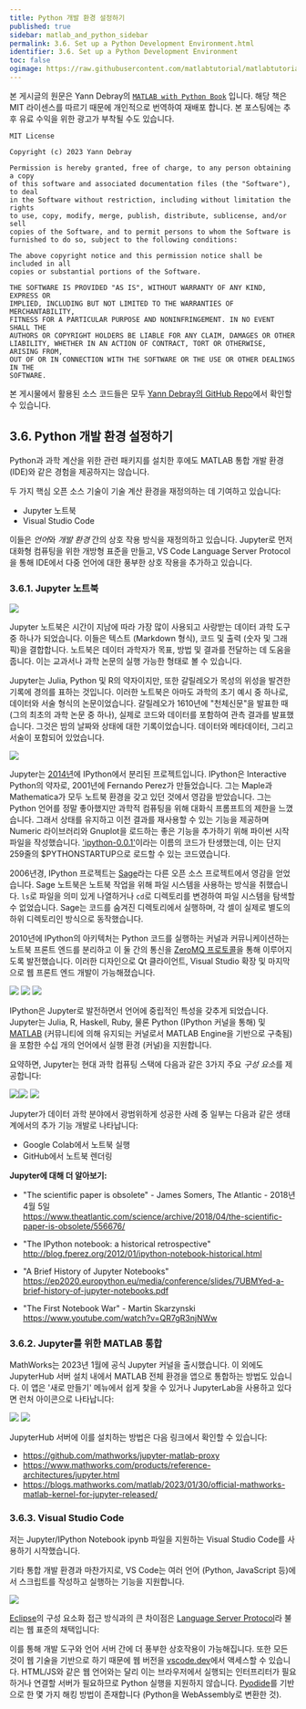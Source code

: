 ```yaml
---
title: Python 개발 환경 설정하기
published: true
sidebar: matlab_and_python_sidebar
permalink: 3.6. Set up a Python Development Environment.html
identifier: 3.6. Set up a Python Development Environment
toc: false
ogimage: https://raw.githubusercontent.com/matlabtutorial/matlabtutorial.github.io/main/images/MATLAB_with_Python_Book/ogimage.jpg
---
```


본 게시글의 원문은 Yann Debray의 [`MATLAB with Python Book`](https://github.com/yanndebray/matlab-with-python-book) 입니다. 해당 책은 MIT 라이센스를 따르기 때문에 개인적으로 번역하여 재배포 합니다. 본 포스팅에는 추후 유료 수익을 위한 광고가 부착될 수도 있습니다.

    MIT License

    Copyright (c) 2023 Yann Debray

    Permission is hereby granted, free of charge, to any person obtaining a copy
    of this software and associated documentation files (the "Software"), to deal
    in the Software without restriction, including without limitation the rights
    to use, copy, modify, merge, publish, distribute, sublicense, and/or sell
    copies of the Software, and to permit persons to whom the Software is
    furnished to do so, subject to the following conditions:

    The above copyright notice and this permission notice shall be included in all
    copies or substantial portions of the Software.

    THE SOFTWARE IS PROVIDED "AS IS", WITHOUT WARRANTY OF ANY KIND, EXPRESS OR
    IMPLIED, INCLUDING BUT NOT LIMITED TO THE WARRANTIES OF MERCHANTABILITY,
    FITNESS FOR A PARTICULAR PURPOSE AND NONINFRINGEMENT. IN NO EVENT SHALL THE
    AUTHORS OR COPYRIGHT HOLDERS BE LIABLE FOR ANY CLAIM, DAMAGES OR OTHER
    LIABILITY, WHETHER IN AN ACTION OF CONTRACT, TORT OR OTHERWISE, ARISING FROM,
    OUT OF OR IN CONNECTION WITH THE SOFTWARE OR THE USE OR OTHER DEALINGS IN THE
    SOFTWARE.

본 게시물에서 활용된 소스 코드들은 모두 [Yann Debray의 GitHub Repo](https://github.com/yanndebray/matlab-with-python-book)에서 확인할 수 있습니다.

## 3.6. Python 개발 환경 설정하기

Python과 과학 계산을 위한 관련 패키지를 설치한 후에도 MATLAB 통합 개발 환경 (IDE)와 같은 경험을 제공하지는 않습니다.

두 가지 핵심 오픈 소스 기술이 기술 계산 환경을 재정의하는 데 기여하고 있습니다:

-   Jupyter 노트북
-   Visual Studio Code

이들은 *언어*와 *개발 환경* 간의 상호 작용 방식을 재정의하고 있습니다. Jupyter로 먼저 대화형 컴퓨팅을 위한 개방형 표준을 만들고, VS Code Language Server Protocol을 통해 IDE에서 다중 언어에 대한 풍부한 상호 작용을 추가하고 있습니다.

### 3.6.1. Jupyter 노트북

<img src="https://raw.githubusercontent.com/matlabtutorial/matlabtutorial.github.io/main/images/MATLAB_with_Python_Book/image29.png" />

Jupyter 노트북은 시간이 지남에 따라 가장 많이 사용되고 사랑받는 데이터 과학 도구 중 하나가 되었습니다. 이들은 텍스트 (Markdown 형식), 코드 및 출력 (숫자 및 그래픽)을 결합합니다. 노트북은 데이터 과학자가 목표, 방법 및 결과를 전달하는 데 도움을 줍니다. 이는 교과서나 과학 논문의 실행 가능한 형태로 볼 수 있습니다.

Jupyter는 Julia, Python 및 R의 약자이지만, 또한 갈릴레오가 목성의 위성을 발견한 기록에 경의를 표하는 것입니다. 이러한 노트북은 아마도 과학의 초기 예시 중 하나로, 데이터와 서술 형식의 논문이었습니다. 갈릴레오가 1610년에 "천체신문"을 발표한 때 (그의 최초의 과학 논문 중 하나), 실제로 코드와 데이터를 포함하여 관측 결과를 발표했습니다. 그것은 밤의 날짜와 상태에 대한 기록이었습니다. 데이터와 메타데이터, 그리고 서술이 포함되어 있었습니다.

<img src="https://raw.githubusercontent.com/matlabtutorial/matlabtutorial.github.io/main/images/MATLAB_with_Python_Book/image30.png" />

Jupyter는 [2014년](https://speakerdeck.com/fperez/project-jupyter)에 IPython에서 분리된 프로젝트입니다. IPython은 Interactive Python의 약자로, 2001년에 Fernando Perez가 만들었습니다. 그는 Maple과 Mathematica가 모두 노트북 환경을 갖고 있던 것에서 영감을 받았습니다. 그는 Python 언어를 정말 좋아했지만 과학적 컴퓨팅을 위해 대화식 프롬프트의 제한을 느꼈습니다. 그래서 상태를 유지하고 이전 결과를 재사용할 수 있는 기능을 제공하며 Numeric 라이브러리와 Gnuplot을 로드하는 좋은 기능을 추가하기 위해 파이썬 시작 파일을 작성했습니다. ['ipython-0.0.1'](https://gist.github.com/fperez/1579699)이라는 이름의 코드가 탄생했는데, 이는 단지 259줄의 $PYTHONSTARTUP으로 로드할 수 있는 코드였습니다.

2006년경, IPython 프로젝트는 [Sage](https://www.sagemath.org/)라는 다른 오픈 소스 프로젝트에서 영감을 얻었습니다. Sage 노트북은 노트북 작업을 위해 파일 시스템을 사용하는 방식을 취했습니다. `ls`로 파일을 의미 있게 나열하거나 `cd`로 디렉토리를 변경하여 파일 시스템을 탐색할 수 없었습니다. Sage는 코드를 숨겨진 디렉토리에서 실행하며, 각 셀이 실제로 별도의 하위 디렉토리인 방식으로 동작했습니다.

2010년에 IPython의 아키텍처는 Python 코드를 실행하는 커널과 커뮤니케이션하는 노트북 프론트 엔드를 분리하고 이 둘 간의 통신을 [ZeroMQ 프로토콜](https://zeromq.org/)을 통해 이루어지도록 발전했습니다. 이러한 디자인으로 Qt 클라이언트, Visual Studio 확장 및 마지막으로 웹 프론트 엔드 개발이 가능해졌습니다.

<img src="https://raw.githubusercontent.com/matlabtutorial/matlabtutorial.github.io/main/images/MATLAB_with_Python_Book/image33.png" />
<img src="https://raw.githubusercontent.com/matlabtutorial/matlabtutorial.github.io/main/images/MATLAB_with_Python_Book/image31.png" />
<img src="https://raw.githubusercontent.com/matlabtutorial/matlabtutorial.github.io/main/images/MATLAB_with_Python_Book/image32.png" />

IPython은 Jupyter로 발전하면서 언어에 중립적인 특성을 갖추게 되었습니다. Jupyter는 Julia, R, Haskell, Ruby, 물론 Python (IPython 커널을 통해) 및 [MATLAB](https://github.com/Calysto/matlab_kernel) (커뮤니티에 의해 유지되는 커널로서 MATLAB Engine을 기반으로 구축됨)을 포함한 수십 개의 언어에서 실행 환경 (커널)을 지원합니다.

요약하면, Jupyter는 현대 과학 컴퓨팅 스택에 다음과 같은 3가지 주요 *구성 요소*를 제공합니다:

<img src="https://raw.githubusercontent.com/matlabtutorial/matlabtutorial.github.io/main/images/MATLAB_with_Python_Book/image34.png" /><img src="https://raw.githubusercontent.com/matlabtutorial/matlabtutorial.github.io/main/images/MATLAB_with_Python_Book/image35.png" />
<img src="https://raw.githubusercontent.com/matlabtutorial/matlabtutorial.github.io/main/images/MATLAB_with_Python_Book/image36.png" />

Jupyter가 데이터 과학 분야에서 광범위하게 성공한 사례 중 일부는 다음과 같은 생태계에서의 추가 기능 개발로 나타납니다:

- Google Colab에서 노트북 실행
- GitHub에서 노트북 렌더링

**Jupyter에 대해 더 알아보기:**

- "The scientific paper is obsolete" - James Somers, The Atlantic - 2018년 4월 5일  
  <https://www.theatlantic.com/science/archive/2018/04/the-scientific-paper-is-obsolete/556676/>

- "The IPython notebook: a historical retrospective"  
  <http://blog.fperez.org/2012/01/ipython-notebook-historical.html>

- "A Brief History of Jupyter Notebooks"  
  <https://ep2020.europython.eu/media/conference/slides/7UBMYed-a-brief-history-of-jupyter-notebooks.pdf>

- "The First Notebook War" - Martin Skarzynski  
  <https://www.youtube.com/watch?v=QR7gR3njNWw>

### 3.6.2. Jupyter를 위한 MATLAB 통합

MathWorks는 2023년 1월에 공식 Jupyter 커널을 출시했습니다. 이 외에도 JupyterHub 서버 설치 내에서 MATLAB 전체 환경을 앱으로 통합하는 방법도 있습니다. 이 앱은 '새로 만들기' 메뉴에서 쉽게 찾을 수 있거나 JupyterLab을 사용하고 있다면 런처 아이콘으로 나타납니다:

<img src="https://raw.githubusercontent.com/matlabtutorial/matlabtutorial.github.io/main/images/MATLAB_with_Python_Book/image37.png" />
<img src="https://raw.githubusercontent.com/matlabtutorial/matlabtutorial.github.io/main/images/MATLAB_with_Python_Book/image37b.png" />

JupyterHub 서버에 이를 설치하는 방법은 다음 링크에서 확인할 수 있습니다:
- https://github.com/mathworks/jupyter-matlab-proxy 
- https://www.mathworks.com/products/reference-architectures/jupyter.html 
- https://blogs.mathworks.com/matlab/2023/01/30/official-mathworks-matlab-kernel-for-jupyter-released/ 

### 3.6.3. Visual Studio Code

저는 Jupyter/IPython Notebook ipynb 파일을 지원하는 Visual Studio Code를 사용하기 시작했습니다.

기타 통합 개발 환경과 마찬가지로, VS Code는 여러 언어 (Python, JavaScript 등)에서 스크립트를 작성하고 실행하는 기능을 지원합니다.

<img src="https://raw.githubusercontent.com/matlabtutorial/matlabtutorial.github.io/main/images/MATLAB_with_Python_Book/image38.png" />

[Eclipse](https://en.wikipedia.org/wiki/Eclipse_(software))의 구성 요소화 접근 방식과의 큰 차이점은 [Language Server Protocol](https://microsoft.github.io/language-server-protocol/overviews/lsp/overview/)라 불리는 웹 표준의 채택입니다:

이를 통해 개발 도구와 언어 서버 간에 더 풍부한 상호작용이 가능해집니다.
또한 모든 것이 웹 기술을 기반으로 하기 때문에 웹 버전을 [vscode.dev](https://vscode.dev/)에서 액세스할 수 있습니다. HTML/JS와 같은 웹 언어와는 달리 이는 브라우저에서 실행되는 인터프리터가 필요하거나 연결할 서버가 필요하므로 Python 실행을 지원하지 않습니다. [Pyodide](https://pyodide.org/en/stable/index.html)를 기반으로 한 몇 가지 해킹 방법이 존재합니다 (Python을 WebAssembly로 변환한 것).